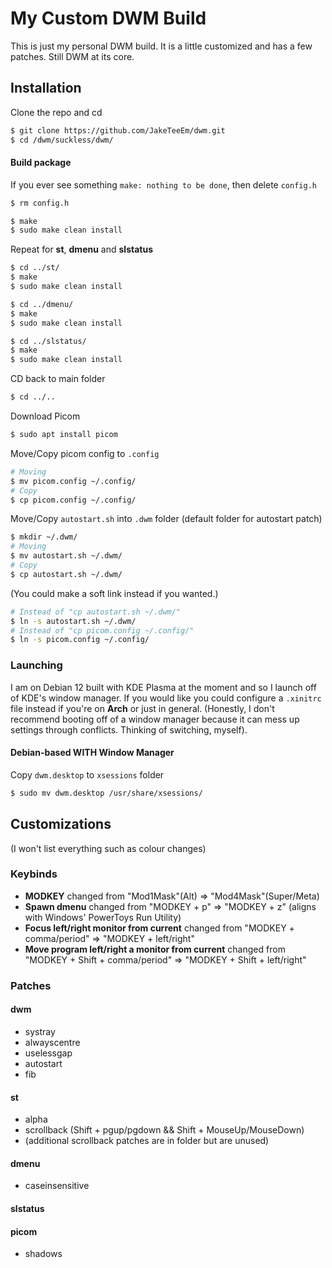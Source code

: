 # My Custom DWM Build
This is just my personal DWM build.  It is a little customized and has a few patches.  Still DWM at its core.

## Installation
Clone the repo and cd
```bash
$ git clone https://github.com/JakeTeeEm/dwm.git
$ cd /dwm/suckless/dwm/
```
#### Build package
If you ever see something `make: nothing to be done`, then delete `config.h`
```bash
$ rm config.h
```
```bash
$ make
$ sudo make clean install
```
Repeat for **st**, **dmenu** and **slstatus**
```bash
$ cd ../st/
$ make
$ sudo make clean install
```
```bash
$ cd ../dmenu/
$ make
$ sudo make clean install
```
```bash
$ cd ../slstatus/
$ make
$ sudo make clean install
```

CD back to main folder
```bash
$ cd ../..
```
Download Picom
```bash
$ sudo apt install picom
```
Move/Copy picom config to `.config`
```bash
# Moving
$ mv picom.config ~/.config/
# Copy
$ cp picom.config ~/.config/
```    
Move/Copy `autostart.sh` into `.dwm` folder (default folder for autostart patch)
```bash
$ mkdir ~/.dwm/
# Moving
$ mv autostart.sh ~/.dwm/
# Copy
$ cp autostart.sh ~/.dwm/
```
(You could make a soft link instead if you wanted.)
```bash
# Instead of "cp autostart.sh ~/.dwm/"
$ ln -s autostart.sh ~/.dwm/
# Instead of "cp picom.config ~/.config/"
$ ln -s picom.config ~/.config/
```


### Launching
I am on Debian 12 built with KDE Plasma at the moment and so I launch off of KDE's window manager.  If you would like you could configure a `.xinitrc` file instead if you're on **Arch** or just in general.  (Honestly, I don't recommend booting off of a window manager because it can mess up settings through conflicts.  Thinking of switching, myself).

#### Debian-based WITH Window Manager
Copy `dwm.desktop` to `xsessions` folder
```bash
$ sudo mv dwm.desktop /usr/share/xsessions/
```

## Customizations
(I won't list everything such as colour changes)

### Keybinds
- **MODKEY** changed from "Mod1Mask"(Alt) => "Mod4Mask"(Super/Meta)
- **Spawn dmenu** changed from "MODKEY + p" => "MODKEY + z" (aligns with Windows' PowerToys Run Utility)
- **Focus left/right monitor from current** changed from "MODKEY + comma/period" => "MODKEY + left/right"
- **Move program left/right a monitor from current** changed from "MODKEY + Shift + comma/period" => "MODKEY + Shift + left/right"

### Patches
#### dwm
- systray
- alwayscentre
- uselessgap
- autostart
- fib
#### st
- alpha
- scrollback (Shift + pgup/pgdown && Shift + MouseUp/MouseDown)
- (additional scrollback patches are in folder but are unused)
#### dmenu
- caseinsensitive
#### slstatus
#### picom
- shadows

